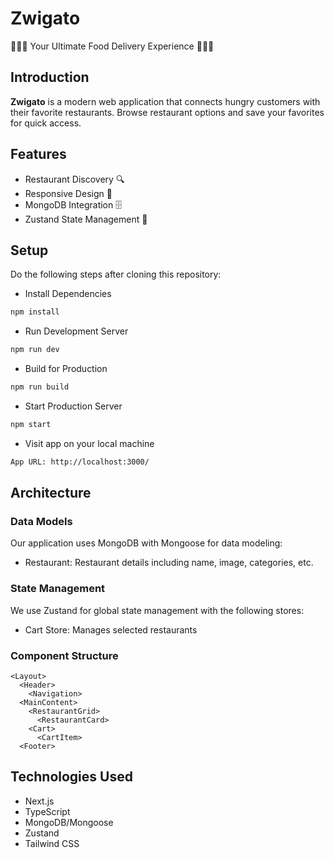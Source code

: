 # Zwigato

🍔🥗🍕 Your Ultimate Food Delivery Experience 🍕🥗🍔

## Introduction
**Zwigato** is a modern web application that connects hungry customers with their favorite restaurants. Browse restaurant options and save your favorites for quick access.

## Features
- Restaurant Discovery 🔍
- Responsive Design 📱
- MongoDB Integration 🗄️
- Zustand State Management 🧠

## Setup
Do the following steps after cloning this repository:

- Install Dependencies
```bash
npm install
```

- Run Development Server
```bash
npm run dev
```

- Build for Production
```bash
npm run build
```

- Start Production Server
```bash
npm start
```

- Visit app on your local machine
```bash
App URL: http://localhost:3000/
```

## Architecture

### Data Models
Our application uses MongoDB with Mongoose for data modeling:
- Restaurant: Restaurant details including name, image, categories, etc.

### State Management
We use Zustand for global state management with the following stores:
- Cart Store: Manages selected restaurants

### Component Structure
```
<Layout>
  <Header>
    <Navigation>
  <MainContent>
    <RestaurantGrid>
      <RestaurantCard>
    <Cart>
      <CartItem>
  <Footer>
```

## Technologies Used
- Next.js
- TypeScript
- MongoDB/Mongoose
- Zustand
- Tailwind CSS

